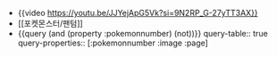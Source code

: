 - {{video https://youtu.be/JJYejApG5Vk?si=9N2RP_G-27yTT3AX}}
- [[포켓몬스터/팬텀]]
- {{query (and (property :pokemonnumber) (not))}}
  query-table:: true
  query-properties:: [:pokemonnumber :image :page]